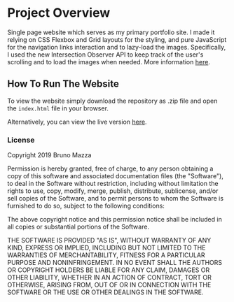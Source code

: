 # Project Overview

Single page website which serves as my primary portfolio site. I made it relying on CSS Flexbox and Grid layouts for the styling, and pure JavaScript for the navigation links interaction and to lazy-load the images. Specifically, I used the new Intersection Observer API to keep track of the user's scrolling and to load the images when needed. More information [here](https://developer.mozilla.org/en-US/docs/Web/API/Intersection_Observer_API).

## How To Run The Website

To view the website simply download the repository as .zip file and open the `index.html` file in your browser.

Alternatively, you can view the live version [here](https://www.brunomazza.dev/).

### License

Copyright 2019 Bruno Mazza

Permission is hereby granted, free of charge, to any person obtaining a copy of this software and associated documentation files (the "Software"), to deal in the Software without restriction, including without limitation the rights to use, copy, modify, merge, publish, distribute, sublicense, and/or sell copies of the Software, and to permit persons to whom the Software is furnished to do so, subject to the following conditions:

The above copyright notice and this permission notice shall be included in all copies or substantial portions of the Software.

THE SOFTWARE IS PROVIDED "AS IS", WITHOUT WARRANTY OF ANY KIND, EXPRESS OR IMPLIED, INCLUDING BUT NOT LIMITED TO THE WARRANTIES OF MERCHANTABILITY, FITNESS FOR A PARTICULAR PURPOSE AND NONINFRINGEMENT. IN NO EVENT SHALL THE AUTHORS OR COPYRIGHT HOLDERS BE LIABLE FOR ANY CLAIM, DAMAGES OR OTHER LIABILITY, WHETHER IN AN ACTION OF CONTRACT, TORT OR OTHERWISE, ARISING FROM, OUT OF OR IN CONNECTION WITH THE SOFTWARE OR THE USE OR OTHER DEALINGS IN THE SOFTWARE.
